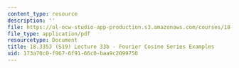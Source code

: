 ```yaml
---
content_type: resource
description: ''
file: https://ol-ocw-studio-app-production.s3.amazonaws.com/courses/18-335j-introduction-to-numerical-methods-spring-2019/173a70c0f9676f9166c0baa9c2099750_MIT18_335JS19_lec33_2.pdf
file_type: application/pdf
resourcetype: Document
title: 18.335J (S19) Lecture 33b - Fourier Cosine Series Examples
uid: 173a70c0-f967-6f91-66c0-baa9c2099750
---
```

